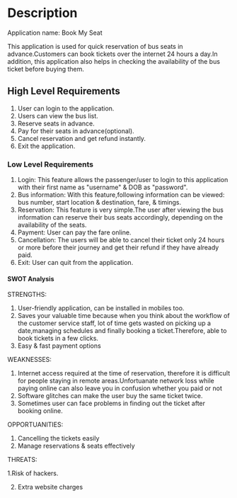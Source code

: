 # Description
Application name: Book My Seat

This application is used for quick reservation of bus seats in advance.Customers can book tickets over the internet 24 hours a day.In addition, this application also helps in checking the availability of the bus ticket before buying them.

## High Level Requirements
1. User can login to the application.
2. Users can view the bus list.
3. Reserve seats in advance.
4. Pay for their seats in advance(optional).
5. Cancel reservation and get refund instantly.
6. Exit the application.

### Low Level Requirements
1. Login: This feature allows the passenger/user to login to this application with their first name as "username" & DOB as "password".
2. Bus information: With this feature,following information can be viewed: bus number, start location & destination, fare, & timings.
3. Reservation: This feature is very simple.The user after viewing the bus information can reserve their bus seats  accordingly,      depending on the availability of the seats.
4. Payment: User can pay the fare online.
5. Cancellation: The users will be able to cancel their ticket only 24 hours or more before their journey and get their refund if they have already paid.
6. Exit: User can quit from the application.

#### SWOT Analysis
STRENGTHS:

1. User-friendly application, can be installed in mobiles too.
2. Saves your valuable time because when you think about the workflow of the customer service staff, lot of time gets wasted on picking up a date,managing schedules and finally booking a ticket.Therefore, able to book tickets in a few clicks.
3. Easy & fast payment options

WEAKNESSES:

1. Internet access required at the time of reservation, therefore it is difficult for people staying in remote areas.Unfortuanate network loss while paying online can also leave you in confusion whether you paid or not
2. Software glitches can make the user buy the same ticket twice.
3. Sometimes user can face problems in finding out the ticket after booking online.

OPPORTUANITIES:

1. Cancelling the tickets easily
2. Manage reservations & seats effectively

THREATS:

1.Risk of hackers.

2. Extra website charges
